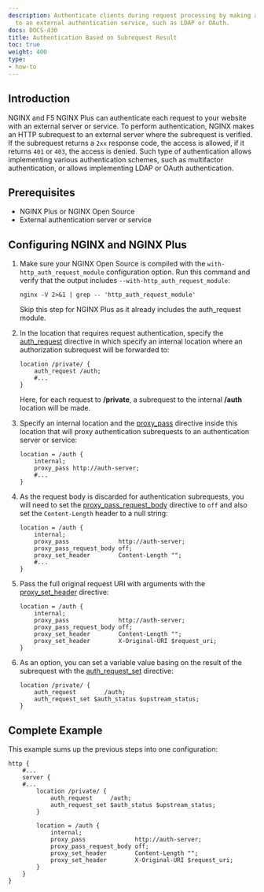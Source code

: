 ```yaml
---
description: Authenticate clients during request processing by making a subrequest
  to an external authentication service, such as LDAP or OAuth.
docs: DOCS-430
title: Authentication Based on Subrequest Result
toc: true
weight: 400
type:
- how-to
---
```


<span id="intro"></span>
## Introduction

NGINX and F5 NGINX Plus can authenticate each request to your website with an external server or service. To perform authentication, NGINX makes an HTTP subrequest to an external server where the subrequest is verified. If the subrequest returns a `2xx` response code, the access is allowed, if it returns `401` or `403`, the access is denied. Such type of authentication allows implementing various authentication schemes, such as multifactor authentication, or allows implementing LDAP or OAuth authentication.

## Prerequisites

- NGINX Plus or NGINX Open Source
- External authentication server or service

<span id="config"></span>
## Configuring NGINX and NGINX Plus

1. Make sure your NGINX Open Source is compiled with the `with-http_auth_request_module` configuration option. Run this command and verify that  the output includes  <span style="white-space: nowrap;">`--with-http_auth_request_module`</span>:

    ```none
    nginx -V 2>&1 | grep -- 'http_auth_request_module'
    ```

    Skip this step for NGINX Plus as it already includes the auth_request module.

2. In the location that requires request authentication, specify the [auth_request](https://nginx.org/en/docs/http/ngx_http_auth_request_module.html#auth_request) directive in which specify an internal location where an authorization subrequest will be forwarded to:

    ```nginx
    location /private/ {
        auth_request /auth;
        #...
    }
    ```

    Here, for each request to **/private**, a subrequest to the internal **/auth** location will be made.

3. Specify an internal location and the [proxy_pass](https://nginx.org/en/docs/http/ngx_http_proxy_module.html#proxy_pass) directive inside this location that will proxy authentication subrequests to an authentication server or service:

    ```nginx
    location = /auth {
        internal;
        proxy_pass http://auth-server;
        #...
    }
    ```

4. As the request body is discarded for authentication subrequests, you will need to set the [proxy_pass_request_body](https://nginx.org/en/docs/http/ngx_http_proxy_module.html#proxy_pass_request_body) directive to `off` and also set the `Content-Length` header to a null string:

    ```nginx
    location = /auth {
        internal;
        proxy_pass              http://auth-server;
        proxy_pass_request_body off;
        proxy_set_header        Content-Length "";
        #...
    }
    ```

5. Pass the full original request URI with arguments with the [proxy_set_header](https://nginx.org/en/docs/http/ngx_http_proxy_module.html#proxy_set_header) directive:

    ```nginx
    location = /auth {
        internal;
        proxy_pass              http://auth-server;
        proxy_pass_request_body off;
        proxy_set_header        Content-Length "";
        proxy_set_header        X-Original-URI $request_uri;
    }
    ```

6. As an option, you can set a variable value basing on the result of the subrequest with the [auth_request_set](https://nginx.org/en/docs/http/ngx_http_auth_request_module.html#auth_request_set) directive:

    ```nginx
    location /private/ {
        auth_request        /auth;
        auth_request_set $auth_status $upstream_status;
    }
    ```

<span id="example"></span>
## Complete Example

This example sums up the previous steps into one configuration:

```nginx
http {
    #...
    server {
    #...
        location /private/ {
            auth_request     /auth;
            auth_request_set $auth_status $upstream_status;
        }

        location = /auth {
            internal;
            proxy_pass              http://auth-server;
            proxy_pass_request_body off;
            proxy_set_header        Content-Length "";
            proxy_set_header        X-Original-URI $request_uri;
        }
    }
}
```
